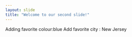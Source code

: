 ```yaml
---
layout: slide
title: "Welcome to our second slide!"
---
```

Adding favorite colour:blue
Add favorite city : New Jersey

